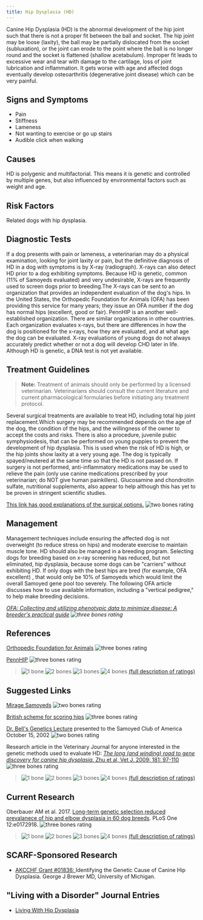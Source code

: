 ```yaml
---
title: Hip Dysplasia (HD)
---
```

Canine Hip Dysplasia (HD) is the abnormal development of the hip joint
such that there is not a proper fit between the ball and socket.  The
hip joint may be loose (laxity), the ball may be partially dislocated
from the socket (subluxation), or the joint can erode to the point where
the ball is no longer round and the socket is flattened (shallow
acetabulum).  Improper fit leads to excessive wear and tear with damage
to the cartilage, loss of joint lubrication and inflammation.  It gets
worse with age and affected dogs eventually develop osteoarthritis
(degenerative joint disease) which can be very painful.

## Signs and Symptoms

* Pain
* Stiffness
* Lameness
* Not wanting to exercise or go up stairs
* Audible click when walking

## Causes

HD is polygenic and multifactorial. This means it is genetic and
controlled by multiple genes, but also influenced by environmental
factors such as weight and age.

## Risk Factors

Related dogs with hip dysplasia.

## Diagnostic Tests

If a dog presents with pain or lameness, a veterinarian may do a
physical examination, looking for joint laxity or pain, but the
definitive diagnosis of HD in a dog with symptoms is by X-ray
(radiograph). X-rays can also detect HD prior to a dog exhibiting
symptoms. Because HD is genetic, common (11% of Samoyeds evaluated) and
very undesirable, X-rays are frequently used to screen dogs prior to
breeding.The X-rays can be sent to an organization that provides an
independent evaluation of the dog's hips. In the United States, the
Orthopedic Foundation for Animals (OFA) has been providing this service
for many years; they issue an OFA number if the dog has normal hips
(excellent, good or fair). PennHIP is an another well-established
organization. There are similar organizations in other countries. Each
organization evaluates x-rays, but there are differences in how the dog
is positioned for the x-rays, how they are evaluated, and at what age
the dog can be evaluated. X-ray evaluations of young dogs do not always
accurately predict whether or not a dog will develop CHD later in life.
Although HD is genetic, a DNA test is not yet available.

## Treatment Guidelines

> **Note:** Treatment of animals should only be performed by a licensed
> veterinarian. Veterinarians should consult the current literature and
> current pharmacological formularies before initiating any treatment
> protocol.

Several surgical treatments are available to treat HD, including total
hip joint replacement.Which surgery may be recommended depends on the
age of the dog, the condition of the hips, and the willingness of the
owner to accept the costs and risks. There is also a procedure, juvenile
pubic symphysiodesis, that can be performed on young puppies to prevent
the development of hip dysplasia. This is used when the risk of HD is
high, or the hip joints show laxity at a very young age. The dog is
typically spayed/neutered at the same time so that the HD is not passed
on. If surgery is not performed, anti-inflammatory medications may be
used to relieve the pain (only use canine medications prescribed by your
veterinarian; do NOT give human painkillers). Glucosamine and
chondroitin sulfate, nutritional supplements, also appear to help
although this has yet to be proven in stringent scientific studies.

[This link has good explanations of the surgical options.](http://www.veterinarypartner.com/Content.plx?P=A&S=0&C=0&A=1916)
![two bones rating](/img/2-bones.gif)

## Management

Management techniques include ensuring the affected dog is not
overweight (to reduce stress on hips) and moderate exercise to maintain
muscle tone. HD should also be managed in a breeding program. Selecting
dogs for breeding based on x-ray screening has reduced, but not
eliminated, hip dysplasia, because some dogs can be "carriers" without
exhibiting HD. If only dogs with the best hips are bred (for example,
OFA excellent) , that would only be 10% of Samoyeds which would limit
the overall Samoyed gene pool too severely. The following OFA article
discusses how to use available information, including a "vertical
pedigree," to help make breeding decisions.

*[OFA: Collecting and utilizing phenotypic data to minimize disease: A breeder's practical guide](http://www.ofa.org/pdf/hovanart.pdf)
![three bones rating](/img/3-bones.gif)*

## References

[Orthopedic Foundation for Animals](https://www.ofa.org/diseases/hip-dysplasia)
![three bones rating](/img/3-bones.gif)

[PennHIP](https://antechimagingservices.com/antechweb/pennhip)
![three bones rating](/img/3-bones.gif)

> ![1 bone](/img/1-bone.gif)
> ![2 bones](/img/2-bones.gif)
> ![3 bones](/img/3-bones.gif)
> ![4 bones](/img/4-bones.gif)
> [(full description of ratings)](/diseases/ratings-what-do-they-mean)

## Suggested Links

[Mirage Samoyeds](http://www.mirage-samoyeds.com/hipofa.htm#links)
![two bones rating](/img/2-bones.gif)

[British scheme for scoring hips](http://www.bva.co.uk/hip_scheme.aspx)
![three bones rating](/img/3-bones.gif)

[Dr. Bell's Genetics Lecture](/files/dr_bell_genetics_lecture.pdf) presented to the Samoyed Club of America October 15, 2002
![two bones rating](/img/2-bones.gif)

Research article in the Veterinary Journal for anyone interested in the genetic methods used to evaluate HD:
[*The long (and winding) road to gene discovery for canine hip dysplasia.*  Zhu et al, Vet J. 2009:  181: 97-110](http://www.ncbi.nlm.nih.gov/pmc/articles/PMC2679856/?tool=pubmed)
![three bones rating](/img/3-bones.gif)

> ![1 bone](/img/1-bone.gif)
> ![2 bones](/img/2-bones.gif)
> ![3 bones](/img/3-bones.gif)
> ![4 bones](/img/4-bones.gif)
> [(full description of ratings)](/diseases/ratings-what-do-they-mean)

## Current Research

Oberbauer AM et al. 2017.  [Long-term genetic selection reduced prevalanece of hip and elbow dysplasia in 60 dog breeds](https://www.ncbi.nlm.nih.gov/pmc/articles/PMC5325577/).  PLoS One 12:e0172918.  ![three bones rating](/img/3-bones.gif)

> ![1 bone](/img/1-bone.gif)
> ![2 bones](/img/2-bones.gif)
> ![3 bones](/img/3-bones.gif)
> ![4 bones](/img/4-bones.gif)
> [(full description of ratings)](/diseases/ratings-what-do-they-mean)

## SCARF-Sponsored Research
* [AKCCHF Grant #01836: ](/research/current-studies/akcchf-grant-01836) Identifying the Genetic Cause of Canine Hip Dysplasia.  George J Brewer MD, University of Michigan.

## "Living with a Disorder" Journal Entries

* [Living With Hip Dysplasia](/diseases/hip-dysplasia-hd-living-with)
